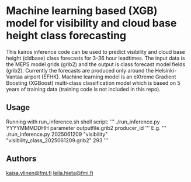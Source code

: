 # Machine learning based (XGB) model for visibility and cloud base height class forecasting
This kairos inference code can be used to predict visibility and cloud base height (cldbase) class forecasts for 3-36 hour leadtimes. The input data is the MEPS model grids (grib2) and the output is class forecast model fields (grib2). Currently the forecasts are produced only around the Helsinki-Vantaa airport (EFHK). Machine learning model is an eXtreme Gradient Boosting (XGBoost) multi-class classification model which is based on 5 years of training data (training code is not included in this repo). 

## Usage
Running with run_inference.sh shell script:
'''
./run_inference.py YYYYMMMDDHH parameter outputfile.grib2 producer_id
'''
E.g.
'''
./run_inference.py 2025061209 "visibility" "visibility_class_2025061209.grib2" 293
'''

## Authors
kaisa.ylinen@fmi.fi
leila.hieta@fmi.fi